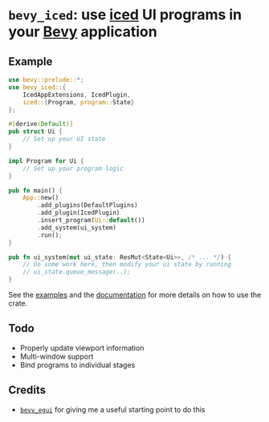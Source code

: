# `bevy_iced`: use [iced](https://github.com/iced-rs/iced) UI programs in your [Bevy](https://github.com/bevyengine/bevy/) application

## Example

```rust
use bevy::prelude::*;
use bevy_iced::{
    IcedAppExtensions, IcedPlugin,
    iced::{Program, program::State}
};

#[derive(Default)]
pub struct Ui {
    // Set up your UI state
}

impl Program for Ui {
    // Set up your program logic
}

pub fn main() {
    App::new()
        .add_plugins(DefaultPlugins)
        .add_plugin(IcedPlugin)
        .insert_program(Ui::default())
        .add_system(ui_system)
        .run();
}

pub fn ui_system(mut ui_state: ResMut<State<Ui>>, /* ... */) {
    // Do some work here, then modify your ui state by running
    // ui_state.queue_message(..);
}
```

See the [examples](https://github.com/tasgon/bevy_iced/tree/master/examples) and the [documentation](https://docs.rs/bevy_iced) for more details on how to use the crate.

## Todo

- Properly update viewport information
- Multi-window support
- Bind programs to individual stages

## Credits

- [`bevy_egui`](https://github.com/mvlabat/bevy_egui) for giving me a useful starting point to do this